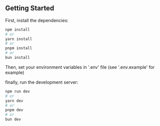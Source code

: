 ## Getting Started

First, install the dependencies:

```bash
npm install
# or
yarn install
# or
pnpm install
# or
bun install
```

Then, set your environment variables in '.env' file (see '.env.example' for example)

finally, run the development server:

```bash
npm run dev
# or
yarn dev
# or
pnpm dev
# or
bun dev
```
